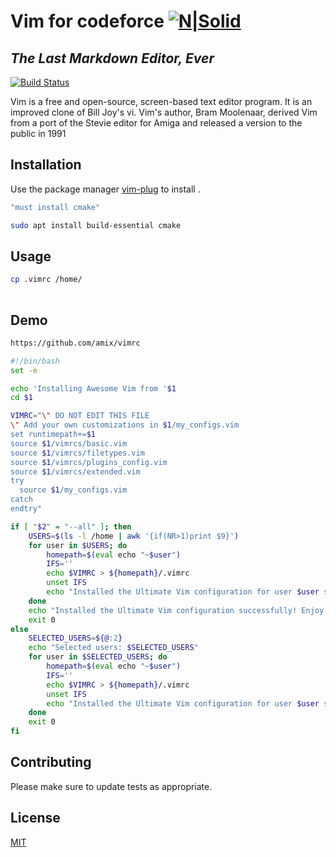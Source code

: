 # Vim for codeforce [![N|Solid](https://salehcv.web.app/static/media/eee.jpg)](https://salehcv.web.app/)
## _The Last Markdown Editor, Ever_ 
[![Build Status](https://github.com/github/docs/actions/workflows/main.yml/badge.svg?event=push)]()

Vim is a free and open-source, screen-based text editor program. It is an improved clone of Bill Joy's vi. Vim's author, Bram Moolenaar, derived Vim from a port of the Stevie editor for Amiga and released a version to the public in 1991
## Installation

Use the package manager [
vim-plug](https://github.com/junegunn/vim-plug) to install .


```bash
"must install cmake"

sudo apt install build-essential cmake
```

## Usage

```bash
cp .vimrc /home/ 
 
```
## Demo
 

```bash
https://github.com/amix/vimrc

#!/bin/bash
set -e

echo 'Installing Awesome Vim from '$1
cd $1

VIMRC="\" DO NOT EDIT THIS FILE
\" Add your own customizations in $1/my_configs.vim
set runtimepath+=$1
source $1/vimrcs/basic.vim
source $1/vimrcs/filetypes.vim
source $1/vimrcs/plugins_config.vim
source $1/vimrcs/extended.vim
try
  source $1/my_configs.vim
catch
endtry"

if [ "$2" = "--all" ]; then
    USERS=$(ls -l /home | awk '{if(NR>1)print $9}')
    for user in $USERS; do
        homepath=$(eval echo "~$user")
        IFS=''
        echo $VIMRC > ${homepath}/.vimrc
        unset IFS
        echo "Installed the Ultimate Vim configuration for user $user successfully! Enjoy :-)"
    done
    echo "Installed the Ultimate Vim configuration successfully! Enjoy :-)"
    exit 0
else
    SELECTED_USERS=${@:2}
    echo "Selected users: $SELECTED_USERS"
    for user in $SELECTED_USERS; do
        homepath=$(eval echo "~$user")
        IFS=''
        echo $VIMRC > ${homepath}/.vimrc
        unset IFS
        echo "Installed the Ultimate Vim configuration for user $user successfully! Enjoy :-)"
    done
    exit 0
fi
```

## Contributing

Please make sure to update tests as appropriate.

## License
[MIT](https://github.com/ebrahimbd/vim-for-codeforce/blob/master/LICENCE)
